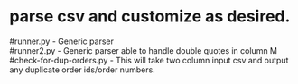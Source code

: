 # parse csv and customize as desired.
#runner.py - Generic parser<br>
#runner2.py - Generic parser able to handle double quotes in column M<br>
#check-for-dup-orders.py - This will take two column input csv and output any duplicate order ids/order numbers.<br>
